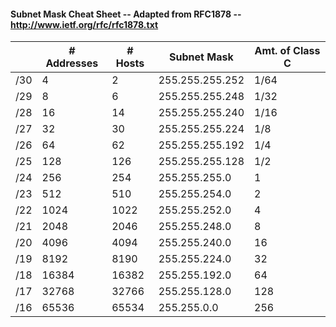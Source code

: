 #### Subnet Mask Cheat Sheet -- Adapted from RFC1878 -- http://www.ietf.org/rfc/rfc1878.txt

|   | # Addresses  | # Hosts | Subnet Mask  |  Amt. of Class C |
|---|---|---|---|---|
| /30  | 4  | 2  |  255.255.255.252 | 1/64  |
| /29  | 8  | 6  | 255.255.255.248  | 1/32   |
| /28  | 16  | 14  | 255.255.255.240  | 1/16  |
| /27  | 32 | 30  | 255.255.255.224  | 1/8   |
| /26  | 64  | 62   |255.255.255.192  | 1/4  |
| /25  | 128  | 126   | 255.255.255.128  | 1/2  |
| /24  | 256  | 254   | 255.255.255.0  | 1  |
| /23  | 512  | 510   | 255.255.254.0  |  2 |
| /22  | 1024  | 1022   | 255.255.252.0  | 4  |
| /21  | 2048 | 2046  | 255.255.248.0  | 8  |
| /20  | 4096   | 4094   |  255.255.240.0 |  16 |
| /19  | 8192  | 8190   | 255.255.224.0  | 32  |
| /18  | 16384   | 16382   | 255.255.192.0  |64   |
| /17  | 32768   | 32766   |  255.255.128.0 |128   |
| /16  | 65536   | 65534   | 255.255.0.0  | 256   |

